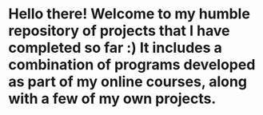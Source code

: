 # Hello there! Welcome to my humble repository of projects that I have completed so far :) It includes a combination of programs developed as part of my online courses, along with a few of my own projects. 
